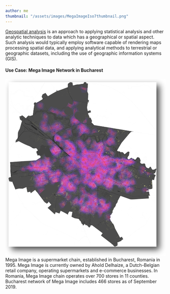 ```yaml
---
author: me
thumbnail: "/assets/images/MegaImageIso7thumbnail.png"
---
```

[Geospatial analysis](https://en.wikipedia.org/wiki/Spatial_analysis) is an approach to applying statistical analysis and other analytic techniques to data which has a geographical or spatial aspect. Such analysis would typically employ software capable of rendering maps processing spatial data, and applying analytical methods to terrestrial or geographic datasets, including the use of geographic information systems (GIS).

#### Use Case: Mega Image Network in Bucharest
![Geospatial Analysis for Mega Image Network in Bucharest](/assets/images/MegaImageIso7small.png)
Mega Image is a supermarket chain, established in Bucharest, Romania in 1995. Mega Image is currently owned by Ahold Delhaize, a Dutch-Belgian retail company, operating supermarkets and e-commerce businesses. In Romania, Mega Image chain operates over 700 stores in 11 counties. Bucharest network of Mega Image includes 466 stores as of September 2019.

